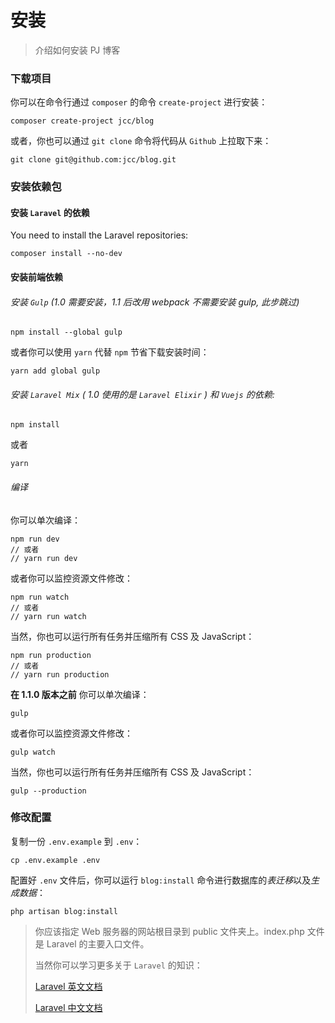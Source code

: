 # 安装

> 介绍如何安装 PJ 博客

### 下载项目

你可以在命令行通过 `composer` 的命令 `create-project` 进行安装：

```shell
composer create-project jcc/blog
```


或者，你也可以通过 `git clone` 命令将代码从 `Github` 上拉取下来：

```shell
git clone git@github.com:jcc/blog.git
```

### 安装依赖包

#### 安装 `Laravel` 的依赖

You need to install the Laravel repositories:

```shell
composer install --no-dev
```

#### 安装前端依赖

###### 安装 `Gulp` (1.0 需要安装，1.1 后改用 webpack 不需要安装 gulp, 此步跳过)

```shell
npm install --global gulp
```

或者你可以使用 `yarn` 代替 `npm` 节省下载安装时间：

```shell
yarn add global gulp
```

###### 安装 `Laravel Mix` ( 1.0 使用的是 `Laravel Elixir` ) 和 `Vuejs` 的依赖:

```shell
npm install
```

或者

```shell
yarn
```

###### 编译

你可以单次编译：
```shell
npm run dev
// 或者
// yarn run dev
```

或者你可以监控资源文件修改：

```shell
npm run watch
// 或者
// yarn run watch
```

当然，你也可以运行所有任务并压缩所有 CSS 及 JavaScript：

```shell
npm run production
// 或者
// yarn run production
```

**在 1.1.0 版本之前**
你可以单次编译：

```shell
gulp
```

或者你可以监控资源文件修改：

```shell
gulp watch
```

当然，你也可以运行所有任务并压缩所有 CSS 及 JavaScript：

```shell
gulp --production
```

### 修改配置

复制一份 `.env.example` 到 `.env`：

```shell
cp .env.example .env
```

配置好 `.env` 文件后，你可以运行 `blog:install` 命令进行数据库的*表迁移*以及*生成数据*：

```shell
php artisan blog:install
```

> 你应该指定 Web 服务器的网站根目录到 public 文件夹上。index.php 文件是 Laravel 的主要入口文件。
> 
> 当然你可以学习更多关于 `Laravel` 的知识：
> 
> [Laravel 英文文档](https://laravel.com/docs/5.3)
> 
> [Laravel 中文文档](https://laravel-china.org/docs/5.3)
